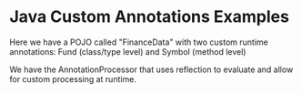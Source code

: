 # Java Custom Annotations Examples

Here we have a POJO called "FinanceData" with two custom runtime annotations: Fund (class/type level) and Symbol (method level)

We have the AnnotationProcessor that uses reflection to evaluate and allow for custom processing at runtime.
